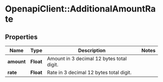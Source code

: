 # OpenapiClient::AdditionalAmountRate

## Properties
Name | Type | Description | Notes
------------ | ------------- | ------------- | -------------
**amount** | **Float** | Amount in 3 decimal 12 bytes total digit. | 
**rate** | **Float** | Rate in 3 decimal 12 bytes total digit. | 



